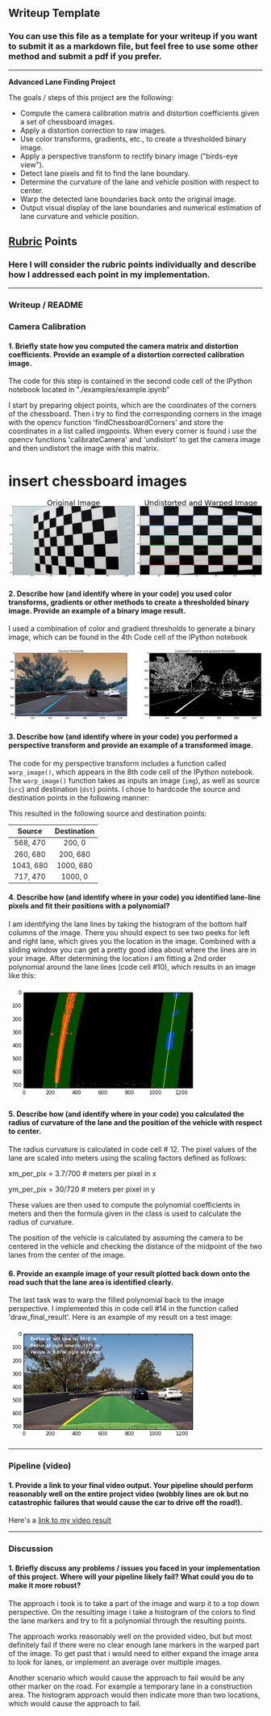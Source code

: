 ## Writeup Template

### You can use this file as a template for your writeup if you want to submit it as a markdown file, but feel free to use some other method and submit a pdf if you prefer.

---

**Advanced Lane Finding Project**

The goals / steps of this project are the following:

* Compute the camera calibration matrix and distortion coefficients given a set of chessboard images.
* Apply a distortion correction to raw images.
* Use color transforms, gradients, etc., to create a thresholded binary image.
* Apply a perspective transform to rectify binary image ("birds-eye view").
* Detect lane pixels and fit to find the lane boundary.
* Determine the curvature of the lane and vehicle position with respect to center.
* Warp the detected lane boundaries back onto the original image.
* Output visual display of the lane boundaries and numerical estimation of lane curvature and vehicle position.

[//]: # (Image References)

[image1]: ./output_images/undistorted.png "Undistorted"
[image2]: ./test_images/test1.jpg "Road Transformed"
[image3]: ./output_images/thresholded_gradient.png "Binary Example"
[image4]: ./output_images/warped_image.png "Warp Example"
[image5]: ./output_images/polyfit.png "Fit Visual"
[image6]: ./output_images/final_result.png "Output"
[video1]: ./output_images/output_video.mp4 "Video"

## [Rubric](https://review.udacity.com/#!/rubrics/571/view) Points

### Here I will consider the rubric points individually and describe how I addressed each point in my implementation.  

---

### Writeup / README
  
### Camera Calibration

#### 1. Briefly state how you computed the camera matrix and distortion coefficients. Provide an example of a distortion corrected calibration image.

The code for this step is contained in the second code cell of the IPython notebook located in "./examples/example.ipynb"

I start by preparing object points, which are the coordinates of the corners of the chessboard. Then i try to find the corresponding corners in the image with the opencv function 'findChessboardCorners' and store the coordinates in a list called imgpoints.
When every corner is found i use the opencv functions 'calibrateCamera' and 'undistort' to get the camera image and then undistort the image with this matrix. 

# insert chessboard images
![alt text][image1]


#### 2. Describe how (and identify where in your code) you used color transforms, gradients or other methods to create a thresholded binary image.  Provide an example of a binary image result.

I used a combination of color and gradient thresholds to generate a binary image, which can be found in the 4th Code cell of the IPython notebook

![alt text][image3]

#### 3. Describe how (and identify where in your code) you performed a perspective transform and provide an example of a transformed image.

The code for my perspective transform includes a function called `warp_image()`, which appears in the 8th code cell of the IPython notebook.  The `warp_image()` function takes as inputs an image (`img`), as well as source (`src`) and destination (`dst`) points.  I chose to hardcode the source and destination points in the following manner:

This resulted in the following source and destination points:

| Source        | Destination   | 
|:-------------:|:-------------:| 
| 568, 470      | 200, 0        | 
| 260, 680      | 200, 680      |
| 1043, 680     | 1000, 680     |
| 717, 470      | 1000, 0       |


#### 4. Describe how (and identify where in your code) you identified lane-line pixels and fit their positions with a polynomial?

I am identifying the lane lines by taking the histogram of the bottom half columns of the image. There you should expect to see two peeks for left and right lane, which gives you the location in the image. Combined with a sliding window you can get a pretty good idea about where the lines are in your image. After determining the location i am fitting a 2nd order polynomial around the lane lines (code cell #10), which results in an image like this:

![alt text][image5]

#### 5. Describe how (and identify where in your code) you calculated the radius of curvature of the lane and the position of the vehicle with respect to center.

The radius curvature is calculated in code cell # 12. The pixel values of the lane are scaled into meters using the scaling factors defined as follows:

xm_per_pix = 3.7/700  # meters per pixel in x

ym_per_pix = 30/720   # meters per pixel in y

These values are then used to compute the polynomial coefficients in meters and then the formula given in the class is used to calculate the radius of curvature.

The position of the vehicle is calculated by assuming the camera to be centered in the vehicle and checking the distance of the midpoint of the two lanes from the center of the image.

#### 6. Provide an example image of your result plotted back down onto the road such that the lane area is identified clearly.
The last task was to warp the filled polynomial back to the image perspective. I implemented this in code cell #14 in the function called 'draw_final_result'. Here is an example of my result on a test image:

![alt text][image6]

---

### Pipeline (video)

#### 1. Provide a link to your final video output.  Your pipeline should perform reasonably well on the entire project video (wobbly lines are ok but no catastrophic failures that would cause the car to drive off the road!).

Here's a [link to my video result](./project_video.mp4)

---

### Discussion

#### 1. Briefly discuss any problems / issues you faced in your implementation of this project.  Where will your pipeline likely fail?  What could you do to make it more robust?

The approach i took is to take a part of the image and warp it to a top down perspective. On the resulting image i take a histogram of the colors to find the lane markers and try to fit a polynomial through the resulting points.

The approach works reasonably well on the provided video, but but most definitely fail if there were no clear enough lane markers in the warped part of the image. To get past that i would need to either expand the image area to look for lanes, or implement an average over multiple images.

Another scenario which would cause the approach to fail would be any other marker on the road. For example a temporary lane in a construction area. The histogram approach would then indicate more than two locations, which would cause the approach to fail.
